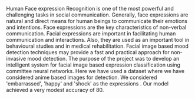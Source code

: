 Human Face expression Recognition is one of the most powerful and challenging tasks in social communication. Generally, face expressions are natural and direct means for human beings to communicate their emotions and intentions.
Face expressions are the key characteristics of non-verbal communication.
Facial expressions are important in facilitating human communication and interactions. Also, they are used as an important tool in behavioural studies and in medical rehabilitation. 
Facial image based mood detection techniques may provide a fast and practical approach for non-invasive mood detection. 
The purpose of the project was to develop an intelligent system for facial image based expression classification using committee neural networks.
Here we have used a dataset where we have considered anime based images for detection. 
We  considered 'embarrassed', 'happy' and 'shock' as the expressions .
Our model achieved a very modest accuracy of 80. 


